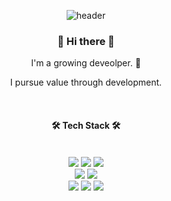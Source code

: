 <div align="center">

![header](https://capsule-render.vercel.app/api?type=slice&color=gradient&height=200&section=header&text=Kim%20BoHyun&fontSize=70)


### 👋 Hi there 👋

I'm a growing deveolper. 🌱

I pursue value through development.

<br />

#### 🛠 Tech Stack 🛠

<br />
  <img src="https://img.shields.io/badge/React-61DAFB?style=flat-square&logo=react&logoColor=black" />  
  <img src="https://img.shields.io/badge/Typescript-3178C6?style=flat-square&logo=typescript&logoColor=black" />
  <img src="https://img.shields.io/badge/Next-ffffff?style=flat-square&logo=Next.js&logoColor=black" />
<br />
  <img src="https://img.shields.io/badge/Node.js-339933?style=flat-square&logo=node.js&logoColor=black" />
  <img src="https://img.shields.io/badge/Java-007396?style=flat-square&logo=java&logoColor=black" />
<br />
  <img src="https://img.shields.io/badge/Oracle-F80000?style=flat-square&logo=oracle&logoColor=black" />
  <img src="https://img.shields.io/badge/Mssql-CC2927?style=flat-square&logo=microsoftsqlserver&logoColor=black" />
  <img src="https://img.shields.io/badge/PostgreSQL-4169E1?style=flat-square&logo=postgresql&logoColor=black" />
</div>
